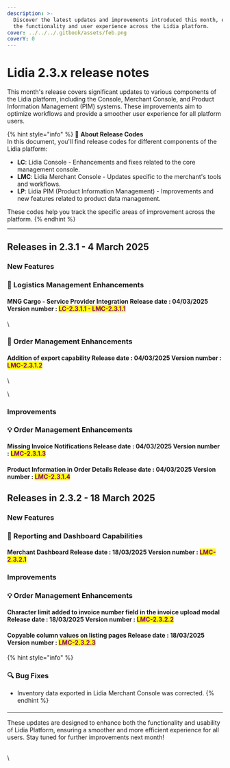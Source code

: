 ```yaml
---
description: >-
  Discover the latest updates and improvements introduced this month, enhancing
  the functionality and user experience across the Lidia platform.
cover: ../../../.gitbook/assets/feb.png
coverY: 0
---
```


# Lidia 2.3.x release notes

This month's release covers significant updates to various components of the Lidia platform, including the Console, Merchant Console, and Product Information Management (PIM) systems. These improvements aim to optimize workflows and provide a smoother user experience for all platform users.

{% hint style="info" %}
🔎 **About Release Codes**\
In this document, you'll find release codes for different components of the Lidia platform:

* **LC**: Lidia Console - Enhancements and fixes related to the core management console.
* **LMC**: Lidia Merchant Console - Updates specific to the merchant's tools and workflows.
* **LP**: Lidia PIM (Product Information Management) - Improvements and new features related to product data management.

These codes help you track the specific areas of improvement across the platform.
{% endhint %}

***

## Releases in 2.3.1 - 4 March 2025

### New Features

### 🎯 Logistics Management Enhancements

#### **MNG Cargo - Service Provider Integration** **Release date :**  04/03/2025 **Version number :** <mark style="color:purple;">LC-2.3.1.1 - LMC-2.3.1.1</mark>

\




### 🎯 Order Management Enhancements

#### Addition of export capability **Release date :** 04/03/2025 **Version number :** <mark style="color:purple;">LMC-2.3.1.2</mark>

\


\


### Improvements

### 💡 Order Management Enhancements

#### Missing Invoice Notifications **Release date :** 04/03/2025 **Version number :** <mark style="color:purple;">LMC-2.3.1.3</mark>





#### Product Information in Order Details **Release date :** 04/03/2025 **Version number :** <mark style="color:purple;">LMC-2.3.1.4</mark>





## Releases in **2.3.2 - 18 March 2025**

### New Features

### 🎯 Reporting and Dashboard Capabilities

#### **Merchant Dashboard** **Release date :** 18/03/2025 **Version number :** <mark style="color:purple;">LMC-2.3.2.1</mark>







### Improvements

### 💡 Order Management Enhancements

#### Character limit added to invoice number field in the invoice upload modal **Release date :** 18/03/2025 **Version number :** <mark style="color:purple;">LMC-2.3.2.2</mark>





#### Copyable column values on listing pages **Release date : 18**/03/2025 **Version number :** <mark style="color:purple;">LMC-2.3.2.3</mark>







{% hint style="info" %}
### 🔍 Bug Fixes

* Inventory data exported in Lidia Merchant Console was corrected.
{% endhint %}

####

***

These updates are designed to enhance both the functionality and usability of Lidia Platform, ensuring a smoother and more efficient experience for all users. Stay tuned for further improvements next month!

\
\
